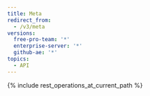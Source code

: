 ```yaml
---
title: Meta
redirect_from:
  - /v3/meta
versions:
  free-pro-team: '*'
  enterprise-server: '*'
  github-ae: '*'
topics:
  - API
---
```


{% include rest_operations_at_current_path %}
